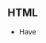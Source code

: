 ## HTML

- Have <title> tag for search engine optimization
- Have DOCTYPE
- No inline js or style
- option for minified everything (html, css and js if any)
  + option to not use the js libraries (if any)

## JS

- Load last to not slow down page (put at end of html)
- Minify and have as less files as possible
- Highlight.js for syntax highlighting (?)

## CSS

- Minify and have as less files as possible
- Have multiple stylesheets
  + Lantern (chad)
  + Gruvbox
  + others

## Ideas

- TOC
	+ TOC 1|2|3|4|5|6 for depth of headings shown (Default is TOC6 aka the most)
	+ Syntax maybe `[TOC(1|2|3|4|5|6)]`
  + cool https://github.com/3r3bu5x9/Prismatic-Night#table-of-contents
- TODOs
  + [ ] not done
	+ [x] done
	+ [/] in progress
  + [-] disabled
  + ---------------
  + Support +/-/* for it as well
- `--- content ---` makes text be inside something like an hr
-

## Concerns

- Headings
  + match with whitespace before `:# im anepic chad with a space`
